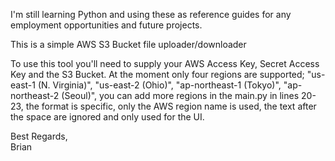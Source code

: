 I'm still learning Python and using these as reference guides for any employment opportunities and future projects.

This is a simple AWS S3 Bucket file uploader/downloader

To use this tool you'll need to supply your AWS Access Key, Secret Access Key and the S3 Bucket. 
At the moment only four regions are supported; "us-east-1 (N. Virginia)", "us-east-2 (Ohio)", "ap-northeast-1 (Tokyo)", "ap-northeast-2 (Seoul)", you can add more regions in the main.py in lines 20-23, the format is specific, only the AWS region name is used, the text after the space are ignored and only used for the UI.

Best Regards,<br/>
Brian
